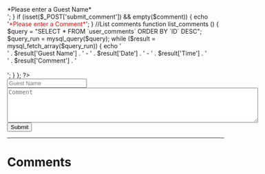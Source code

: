 
<!doctype html> <html> <head> <meta charset="utf-8"> <link rel="stylesheet" type="text/css" href="style.css"> <?PHP //Turn off error reporting (Not Necessary) error_reporting(E_ALL ^ E_NOTICE); //Connect to the database if (!@mysql_connect('localhost', 'user', '') or !@mysql_select_db('comments')) { die('Could not connect, please check back later.'); } //Variables $guest_name = htmlentities(str_replace(' ', '',$_POST['guest_name'])); $comment = htmlentities($_POST['comment']); $time = date('g:i A', time()); $date = date('n/j/Y'); $query = "INSERT INTO `user_comments` VALUES( '".mysql_real_escape_string('')."', '".mysql_real_escape_string($guest_name)."', '".mysql_real_escape_string($comment)."', '".mysql_real_escape_string($date)."', '".mysql_real_escape_string($time)."' )"; $array_query = mysql_query("SELECT * FROM `comments` ORDER BY `ID` DESC"); //Insert comment into the database if (isset($_POST['submit_comment']) && !empty($comment) && !empty($guest_name)) { if(mysql_query($query)) { header('Location: index.php'); } } //Check if user has filled in all fields if (isset($_POST['submit_comment']) && empty($guest_name)) { echo '<span style="color:red">*Please enter a Guest Name*</span><br>'; } if (isset($_POST['submit_comment']) && empty($comment)) { echo '<span style="color:red">*Please enter a Comment*</span>'; } //List comments function list_comments () { $query = "SELECT * FROM `user_comments` ORDER BY `ID` DESC"; $query_run = mysql_query($query); while ($result = mysql_fetch_array($query_run)) { echo '<div id="comment_border">' . $result['Guest Name'] . ' - ' . $result['Date'] . ' - ' . $result['Time'] . '<br>' . $result['Comment'] . '<br></div><br>'; } }; ?> <title>Main_Page</title> </head> <body> <!-- \/ COMMENT FORM \/ --> <form method="post" action="chaukighat-team"> <input type="text" name="guest_name" maxlength="15" placeholder="Guest Name"><br> <textarea cols="70" rows="5" name="comment" maxlength="512" placeholder="Comment"></textarea> <input type="submit" name="submit_comment"> </form> <!-- /\ COMMENT FORM /\ --> <hr><h1>Comments</h1><br> <!-- Comments will list below here --> <?PHP list_comments(); ?> </body> </html>

